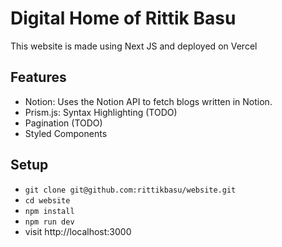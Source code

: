 
# Digital Home of Rittik Basu

This website is made using Next JS and deployed on Vercel

## Features

* Notion: Uses the Notion API to fetch blogs written in Notion.
* Prism.js: Syntax Highlighting (TODO)
* Pagination (TODO)
* Styled Components

## Setup

* `git clone git@github.com:rittikbasu/website.git`
* `cd website`
* `npm install`
* `npm run dev`
* visit http://localhost:3000
